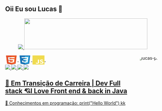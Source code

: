 ## Oii Eu sou Lucas 🖤
<div align="center">
  <a href="https://github.com/lucasbcknd">
  <img height="160em" src="https://github-readme-stats.vercel.app/api?username=lucasbacknd&show_icons=true&theme=dracula&include_all_commits=true&count_private=true"/>
  <img height="100em" width="400px" src="https://github-readme-stats.vercel.app/api/top-langs/?username=lucasbacknd&layout=compact&langs_count=7&theme=dracula"/>
</div>
<div style="display: inline_block"><br>
  
  <img align="center" alt="Rafa-HTML" height="30" width="40" src="https://raw.githubusercontent.com/devicons/devicon/master/icons/html5/html5-original.svg">
  <img align="center" alt="Rafa-CSS" height="30" width="40" src="https://raw.githubusercontent.com/devicons/devicon/master/icons/css3/css3-original.svg">
  <img align="center" alt="Rafa-Js" height="30" width="40" src="https://raw.githubusercontent.com/devicons/devicon/master/icons/javascript/javascript-plain.svg">
  <img  align"center"/>
  <img align="right" alt="lucas-pic" height="150" style="border-radius:50px;" src=https://rihappy.vtexassets.com/arquivos/ids/487004/F1115_DIO_SW_The-Child_Cuddle_Meme_LookingUp_2.jpg?v=637196373202900000>
</div>
 
  <div>
<img src="https://img.icons8.com/color/40/000000/code.png"/> 
<img src="https://img.icons8.com/fluency/40/000000/sublime-text.png"/>
<img src="https://img.icons8.com/color/40/000000/visual-studio-code-2019.png"/>
<img src="https://img.icons8.com/officel/40/000000/prototype.png"/>
  </div>
  
## 🔭 Em Transição de Carreira | Dev Full stack 💘I Love Front end & back in Java 
💾 Conhecimentos em programação: print("Hello World") kk
 
